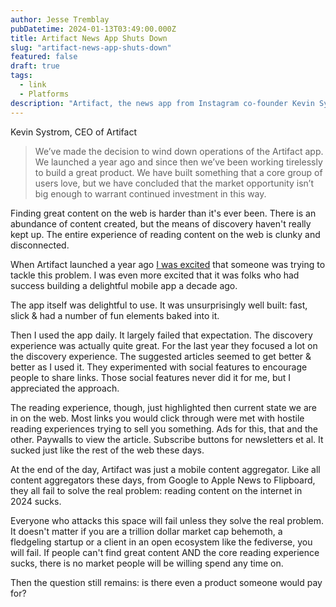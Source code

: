 ```yaml
---
author: Jesse Tremblay
pubDatetime: 2024-01-13T03:49:00.000Z
title: Artifact News App Shuts Down
slug: "artifact-news-app-shuts-down"
featured: false
draft: true
tags:
  - link
  - Platforms
description: "Artifact, the news app from Instagram co-founder Kevin Systrom, is shutting down. The app was built to help users discover great content on the web."
---
```


Kevin Systrom, CEO of Artifact

> We’ve made the decision to wind down operations of the Artifact app. We launched a year ago and since then we’ve been working tirelessly to build a great product. We have built something that a core group of users love, but we have concluded that the market opportunity isn’t big enough to warrant continued investment in this way.

Finding great content on the web is harder than it's ever been. There is an abundance of content created, but the means of discovery haven't really kept up. The entire experience of reading content on the web is clunky and disconnected.

When Artifact launched a year ago [I was excited](__GHOST_URL__/instagram-founders-new-app-artifact/) that someone was trying to tackle this problem. I was even more excited that it was folks who had success building a delightful mobile app a decade ago.

The app itself was delightful to use. It was unsurprisingly well built: fast, slick & had a number of fun elements baked into it.

Then I used the app daily. It largely failed that expectation. The discovery experience was actually quite great. For the last year they focused a lot on the discovery experience. The suggested articles seemed to get better & better as I used it. They experimented with social features to encourage people to share links. Those social features never did it for me, but I appreciated the approach.

The reading experience, though, just highlighted then current state we are in on the web. Most links you would click through were met with hostile reading experiences trying to sell you something. Ads for this, that and the other. Paywalls to view the article. Subscribe buttons for newsletters et al. It sucked just like the rest of the web these days.

At the end of the day, Artifact was just a mobile content aggregator. Like all content aggregators these days, from Google to Apple News to Flipboard, they all fail to solve the real problem: reading content on the internet in 2024 sucks.

Everyone who attacks this space will fail unless they solve the real problem. It doesn't matter if you are a trillion dollar market cap behemoth, a fledgeling startup or a client in an open ecosystem like the fediverse, you will fail. If people can't find great content AND the core reading experience sucks, there is no market people will be willing spend any time on.

Then the question still remains: is there even a product someone would pay for?
